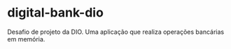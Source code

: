 # digital-bank-dio
Desafio de projeto da DIO. Uma aplicação que realiza operações bancárias em memória.
